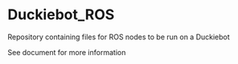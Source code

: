 # Duckiebot_ROS
Repository containing files for ROS nodes to be run on a Duckiebot

See document for more information
